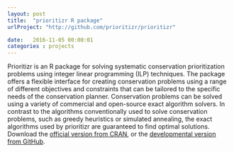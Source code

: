 ```yaml
---
layout: post
title:  "prioritizr R package"
urlProject: "http://github.com/prioritizr/prioritizr"

date:   2016-11-05 00:00:01
categories : projects
---
```


Prioritizr is an R package for solving systematic conservation prioritization problems using integer linear programming (ILP) techniques. The package offers a flexible interface for creating conservation problems using a range of different objectives and constraints that can be tailored to the specific needs of the conservation planner. Conservation problems can be solved using a variety of commercial and open-source exact algorithm solvers. In contrast to the algorithms conventionally used to solve conservation problems, such as greedy heuristics or simulated annealing, the exact algorithms used by prioritizr are guaranteed to find optimal solutions. Download the [official version from CRAN](https://cran.r-project.org/web/packages/prioritizr/index.html), or the [developmental version from GitHub](https://github.com/prioritizr/prioritizr).
